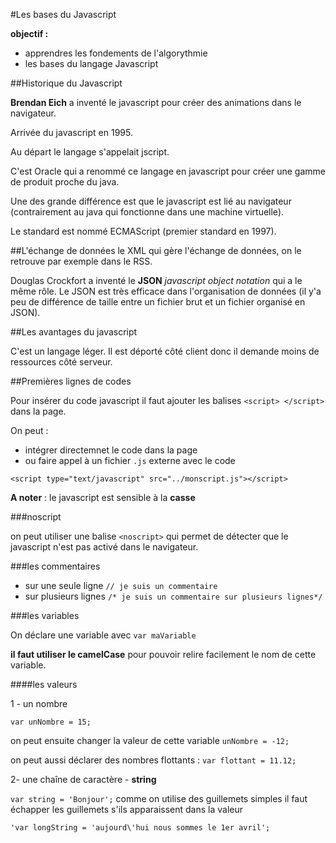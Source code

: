 #Les bases du Javascript


**objectif :**
  - apprendres les fondements de l'algorythmie
  - les bases du langage Javascript


##Historique du Javascript

**Brendan Eich** a inventé le javascript pour créer des animations dans le navigateur.

Arrivée du javascript en 1995.

Au départ le langage s'appelait jscript.

C'est Oracle qui a renommé ce langage en javascript pour créer une gamme de produit proche du java.

Une des grande différence est que le javascript est lié au navigateur (contrairement au java qui fonctionne dans une machine virtuelle).


Le standard est nommé ECMAScript (premier standard en 1997).


##L'échange de données
le XML qui gère l'échange de données, on le retrouve par exemple dans le RSS.

Douglas Crockfort a inventé le **JSON** _javascript object notation_ qui a le même rôle.
Le JSON est très efficace dans l'organisation de données (il y'a peu de différence de taille entre un fichier brut et un fichier organisé en JSON).


##Les avantages du javascript

C'est un langage léger.
Il est déporté côté client donc il demande moins de ressources côté serveur.


##Premières lignes de codes

Pour insérer du code javascript il faut ajouter les balises `<script> </script>` dans la page.



On peut :

* intégrer directemnet le code dans la page
* ou faire appel à un fichier `.js` externe avec le code

```
<script type="text/javascript" src="../monscript.js"></script>
```


**A noter** : le javascript est sensible à la **casse**


###noscript

on peut utiliser une balise `<noscript>` qui permet de détecter que le javascript n'est pas activé dans le navigateur.


###les commentaires

- sur une seule ligne `// je suis un commentaire`
- sur plusieurs lignes `/* je suis un commentaire sur plusieurs lignes*/`

###les variables

On déclare une variable avec
`var maVariable`

**il faut utiliser le camelCase** pour pouvoir relire facilement le nom de cette variable.

####les valeurs

1 - un nombre

  `var unNombre = 15;`

  on peut ensuite changer la valeur de cette variable `unNombre = -12; `


  on peut aussi déclarer des nombres flottants :
  `var flottant = 11.12;`


  2- une chaîne de caractère - **string**

  `var string = 'Bonjour';`
  comme on utilise des guillemets simples il faut échapper les guillemets s'ils apparaissent dans la valeur

  `'var longString = 'aujourd\'hui nous sommes le 1er avril';`
